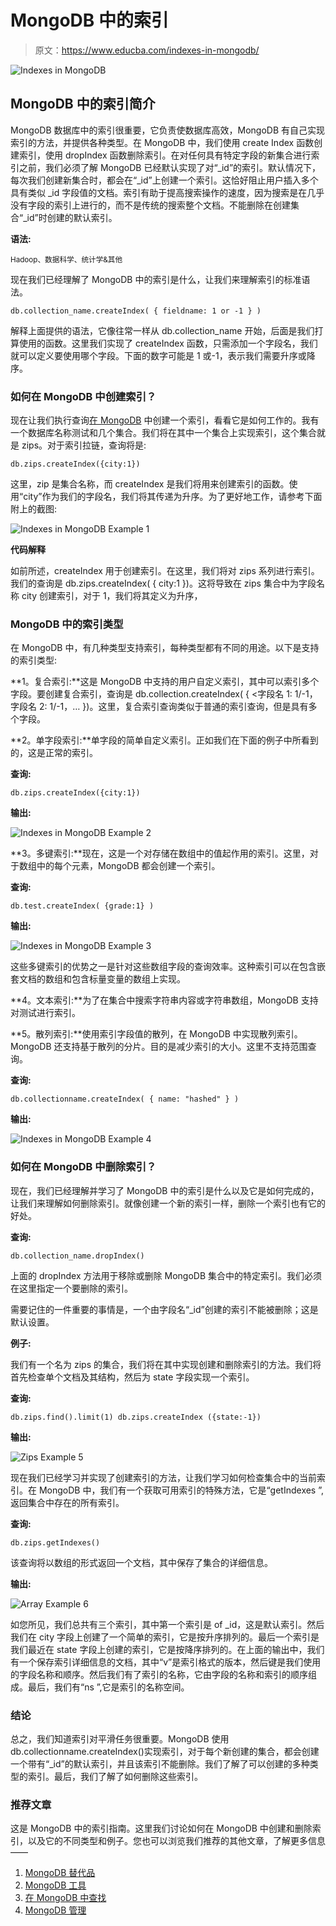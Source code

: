 # MongoDB 中的索引

> 原文：<https://www.educba.com/indexes-in-mongodb/>

![Indexes in MongoDB](img/6563c6b0e55d910a08795f756e56473d.png "Indexes in MongoDB")



## MongoDB 中的索引简介

MongoDB 数据库中的索引很重要，它负责使数据库高效，MongoDB 有自己实现索引的方法，并提供各种类型。在 MongoDB 中，我们使用 create Index 函数创建索引，使用 dropIndex 函数删除索引。在对任何具有特定字段的新集合进行索引之前，我们必须了解 MongoDB 已经默认实现了对“_id”的索引。默认情况下，每次我们创建新集合时，都会在“_id”上创建一个索引。这恰好阻止用户插入多个具有类似 _id 字段值的文档。索引有助于提高搜索操作的速度，因为搜索是在几乎没有字段的索引上进行的，而不是传统的搜索整个文档。不能删除在创建集合“_id”时创建的默认索引。

**语法:**

<small>Hadoop、数据科学、统计学&其他</small>

现在我们已经理解了 MongoDB 中的索引是什么，让我们来理解索引的标准语法。

`db.collection_name.createIndex( { fieldname: 1 or -1 } )`

解释上面提供的语法，它像往常一样从 db.collection_name 开始，后面是我们打算使用的函数。这里我们实现了 createIndex 函数，只需添加一个字段名，我们就可以定义要使用哪个字段。下面的数字可能是 1 或-1，表示我们需要升序或降序。

### 如何在 MongoDB 中创建索引？

现在让我们执行查询[在 MongoDB](https://www.educba.com/mongodb-create-index/) 中创建一个索引，看看它是如何工作的。我有一个数据库名称测试和几个集合。我们将在其中一个集合上实现索引，这个集合就是 zips。对于索引拉链，查询将是:

`db.zips.createIndex({city:1})`

这里，zip 是集合名称，而 createIndex 是我们将用来创建索引的函数。使用“city”作为我们的字段名，我们将其传递为升序。为了更好地工作，请参考下面附上的截图:

![Indexes in MongoDB Example 1](img/bdf8ece02b0ac490eea2301d611b9d2e.png "Indexes in MongoDB Example 1")



**代码解释**

如前所述，createIndex 用于创建索引。在这里，我们将对 zips 系列进行索引。我们的查询是 db.zips.createIndex( { city:1 })。这将导致在 zips 集合中为字段名称 city 创建索引，对于 1，我们将其定义为升序，

### MongoDB 中的索引类型

在 MongoDB 中，有几种类型支持索引，每种类型都有不同的用途。以下是支持的索引类型:

**1。复合索引:**这是 MongoDB 中支持的用户自定义索引，其中可以索引多个字段。要创建复合索引，查询是 db.collection.createIndex( { <字段名 1: 1/-1，字段名 2: 1/-1，… })。这里，复合索引查询类似于普通的索引查询，但是具有多个字段。

**2。单字段索引:**单字段的简单自定义索引。正如我们在下面的例子中所看到的，这是正常的索引。

**查询:**

`db.zips.createIndex({city:1})`

**输出:**

![Indexes in MongoDB Example 2](img/f0c758b76078e6dbab14e4488ef2dbae.png "Indexes in MongoDB Example 2")



**3。多键索引:**现在，这是一个对存储在数组中的值起作用的索引。这里，对于数组中的每个元素，MongoDB 都会创建一个索引。

**查询:**

`db.test.createIndex( {grade:1} )`

**输出:**

![Indexes in MongoDB Example 3](img/93ba4de0457bbc296f95a6f660dfa085.png "Indexes in MongoDB Example 3")



这些多键索引的优势之一是针对这些数组字段的查询效率。这种索引可以在包含嵌套文档的数组和包含标量变量的数组上实现。

**4。文本索引:**为了在集合中搜索字符串内容或字符串数组，MongoDB 支持对测试进行索引。

**5。散列索引:**使用索引字段值的散列，在 MongoDB 中实现散列索引。MongoDB 还支持基于散列的分片。目的是减少索引的大小。这里不支持范围查询。

**查询:**

`db.collectionname.createIndex( { name: "hashed" } )`

**输出:**

![Indexes in MongoDB Example 4](img/b6ba0f7b5e78fa24b3843b1c3f3b4db1.png "Indexes in MongoDB Example 4")



### 如何在 MongoDB 中删除索引？

现在，我们已经理解并学习了 MongoDB 中的索引是什么以及它是如何完成的，让我们来理解如何删除索引。就像创建一个新的索引一样，删除一个索引也有它的好处。

**查询:**

`db.collection_name.dropIndex()`

上面的 dropIndex 方法用于移除或删除 MongoDB 集合中的特定索引。我们必须在这里指定一个要删除的索引。

需要记住的一件重要的事情是，一个由字段名“_id”创建的索引不能被删除；这是默认设置。

**例子:**

我们有一个名为 zips 的集合，我们将在其中实现创建和删除索引的方法。我们将首先检查单个文档及其结构，然后为 state 字段实现一个索引。

**查询:**

`db.zips.find().limit(1)
db.zips.createIndex ({state:-1})`

**输出:**

![Zips Example 5](img/1123619300060bc7a5b9bd102a97862b.png "Zips Example 5")



现在我们已经学习并实现了创建索引的方法，让我们学习如何检查集合中的当前索引。在 MongoDB 中，我们有一个获取可用索引的特殊方法，它是“getIndexes ”,返回集合中存在的所有索引。

**查询:**

`db.zips.getIndexes()`

该查询将以数组的形式返回一个文档，其中保存了集合的详细信息。

**输出:**

![Array Example 6](img/51225e70313e37165e1532a12e44fb09.png "Array Example 6")



如您所见，我们总共有三个索引，其中第一个索引是 of _id，这是默认索引。然后我们在 city 字段上创建了一个简单的索引，它是按升序排列的。最后一个索引是我们最近在 state 字段上创建的索引，它是按降序排列的。在上面的输出中，我们有一个保存索引详细信息的文档，其中“v”是索引格式的版本，然后键是我们使用的字段名称和顺序。然后我们有了索引的名称，它由字段的名称和索引的顺序组成。最后，我们有“ns ”,它是索引的名称空间。

### 结论

总之，我们知道索引对平滑任务很重要。MongoDB 使用 db.collectionname.createIndex()实现索引，对于每个新创建的集合，都会创建一个带有“_id”的默认索引，并且该索引不能删除。我们了解了可以创建的多种类型的索引。最后，我们了解了如何删除这些索引。

### 推荐文章

这是 MongoDB 中的索引指南。这里我们讨论如何在 MongoDB 中创建和删除索引，以及它的不同类型和例子。您也可以浏览我们推荐的其他文章，了解更多信息——

1.  [MongoDB 替代品](https://www.educba.com/mongodb-alternatives/)
2.  [MongoDB 工具](https://www.educba.com/mongodb-tools/)
3.  [在 MongoDB 中查找](https://www.educba.com/lookup-in-mongodb/)
4.  [MongoDB 管理](https://www.educba.com/mongodb-administration/)





